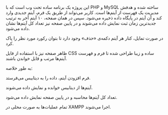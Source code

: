  این پروژه یک برنامه ساده تحت وب است که با PHP و MySQL ساخته شده و هدفش مدیریت یک فهرست از آیتم‌ها است.
کاربر می‌تواند از طریق یک فرم، آیتم جدیدی وارد کند و آن آیتم در پایگاه داده ذخیره می‌شود.
سپس در همان صفحه، ۱۰ آیتم آخر به ترتیب جدیدترین زمان ثبت نمایش داده می‌شوند و در پایین صفحه نیز تعداد کل آیتم‌ها نشان داده می‌شود.

در صورت تمایل، کنار هر آیتم دکمه‌ی «حذف» وجود دارد تا بتوان رکورد مورد نظر را پاک کرد.

ظاهر صفحه نیز با استفاده از فایل CSS ساده و زیبا طراحی شده تا فرم و فهرست آیتم‌ها مرتب و قابل خواندن باشند.

به طور خلاصه:

فرم افزودن آیتم، داده را به دیتابیس می‌فرستد.

آیتم‌ها از دیتابیس خوانده و نمایش داده می‌شوند.

تعداد کل آیتم‌ها محاسبه و در پایین صفحه نمایش داده می‌شود.

تمام عملیات‌ها به صورت محلی در XAMPP اجرا می‌شوند.